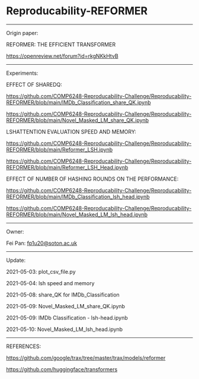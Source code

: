 # Reproducability-REFORMER

--------------------------------------------------------

Origin paper: 

REFORMER: THE EFFICIENT TRANSFORMER  

https://openreview.net/forum?id=rkgNKkHtvB

--------------------------------------------------------

Experiments:


EFFECT OF SHAREDQ:

https://github.com/COMP6248-Reproducability-Challenge/Reproducability-REFORMER/blob/main/IMDb_Classification_share_QK.ipynb

https://github.com/COMP6248-Reproducability-Challenge/Reproducability-REFORMER/blob/main/Novel_Masked_LM_share_QK.ipynb


LSHATTENTION EVALUATION SPEED AND MEMORY:


https://github.com/COMP6248-Reproducability-Challenge/Reproducability-REFORMER/blob/main/Reformer_LSH.ipynb


https://github.com/COMP6248-Reproducability-Challenge/Reproducability-REFORMER/blob/main/Reformer_LSH_Head.ipynb


EFFECT OF NUMBER OF HASHING ROUNDS ON THE PERFORMANCE:

https://github.com/COMP6248-Reproducability-Challenge/Reproducability-REFORMER/blob/main/IMDb_Classification_lsh_head.ipynb

https://github.com/COMP6248-Reproducability-Challenge/Reproducability-REFORMER/blob/main/Novel_Masked_LM_lsh_head.ipynb


--------------------------------------------------------

Owner:

Fei Pan: fp1u20@soton.ac.uk

--------------------------------------------------------

Update:

2021-05-03: plot_csv_file.py

2021-05-04: lsh speed and memory

2021-05-08: share_QK for IMDb_Classification

2021-05-09: Novel_Masked_LM_share_QK.ipynb

2021-05-09: IMDb Classification - lsh-head.ipynb

2021-05-10: Novel_Masked_LM_lsh_head.ipynb

--------------------------------------------------------

REFERENCES:

https://github.com/google/trax/tree/master/trax/models/reformer

https://github.com/huggingface/transformers
